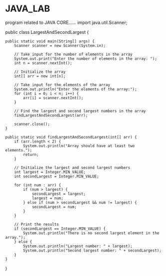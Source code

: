 # JAVA_LAB
program related to JAVA CORE......
import java.util.Scanner;

public class LargestAndSecondLargest {

    public static void main(String[] args) {
        Scanner scanner = new Scanner(System.in);

        // Take input for the number of elements in the array
        System.out.print("Enter the number of elements in the array: ");
        int n = scanner.nextInt();

        // Initialize the array
        int[] arr = new int[n];

        // Take input for the elements of the array
        System.out.println("Enter the elements of the array:");
        for (int i = 0; i < n; i++) {
            arr[i] = scanner.nextInt();
        }

        // Find the largest and second largest numbers in the array
        findLargestAndSecondLargest(arr);

        scanner.close();
    }

    public static void findLargestAndSecondLargest(int[] arr) {
        if (arr.length < 2) {
            System.out.println("Array should have at least two elements.");
            return;
        }

        // Initialize the largest and second largest numbers
        int largest = Integer.MIN_VALUE;
        int secondLargest = Integer.MIN_VALUE;

        for (int num : arr) {
            if (num > largest) {
                secondLargest = largest;
                largest = num;
            } else if (num > secondLargest && num != largest) {
                secondLargest = num;
            }
        }

        // Print the results
        if (secondLargest == Integer.MIN_VALUE) {
            System.out.println("There is no second largest element in the array.");
        } else {
            System.out.println("Largest number: " + largest);
            System.out.println("Second largest number: " + secondLargest);
        }
    }
}

